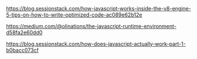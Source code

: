https://blog.sessionstack.com/how-javascript-works-inside-the-v8-engine-5-tips-on-how-to-write-optimized-code-ac089e62b12e



https://medium.com/@olinations/the-javascript-runtime-environment-d58fa2e60dd0



https://blog.sessionstack.com/how-does-javascript-actually-work-part-1-b0bacc073cf